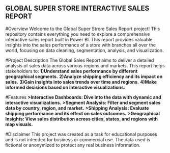 ## GLOBAL SUPER STORE INTERACTIVE SALES REPORT
#Overview
Welcome to the Global Super Strore Sales Report project! This repository contains everything you need to explore a comprehensive interactive sales report built in Power BI. This report provides valuable insights into the sales performance of a store with branches all over the world, focusing on data cleaning, segmentation, analysis, and visualization.

#Project Description
The Global Sales Report aims to deliver a detailed analysis of sales data across various regions and markets. This report helps stakeholders to:
**1)Understand sales performance by different geographical segments.**
**2)Analyze shipping efficiency and its impact on sales.**
**3)Gain insights into sales trends over time and regions.**
**4)Make informed decisions based on interactive visualizations.**

#Features
**>Interactive Dashboards: Dive into the data with dynamic and interactive visualizations.**
**>Segment Analysis: Filter and segment sales data by country, region, and market.**
**>Shipping Analysis: Evaluate shipping performance and its effect on sales outcomes.**
**>Geographical Insights: View sales distribution across cities, states, and regions with map visuals.**

#Disclaimer
This project was created as a task for educational purposes and is not intended for business or commercial use. The data used is fictional or anonymized to protect any real business information.

